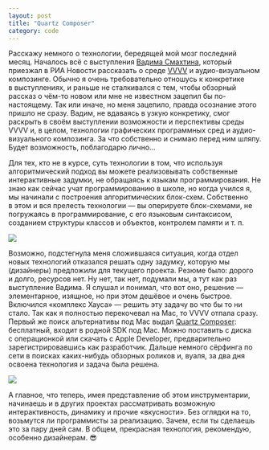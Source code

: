 ```yaml
---
layout: post
title: "Quartz Composer"
category: code
---
```

Расскажу немного о&#160;технологии, бередящей мой мозг последний месяц. Началось всё с&#160;выступления [Вадима Смахтина](https://vadimsmakhtin.com/), который приезжал в&#160;РИА Новости рассказать о&#160;среде [VVVV](https://vvvv.org/) и&#160;аудио-визуальном композинге. Обычно я очень требовательно отношусь к&#160;конкретике в&#160;выступлениях, и&#160;раньше не сталкивался с&#160;тем, чтобы обзорный рассказ о&#160;чём-то новом или мне не известном зацепил бы по-настоящему. Так или иначе, но меня зацепило, правда осознание этого пришло не сразу. Вадим, не вдаваясь в&#160;узкую конкретику, смог раскрыть в&#160;своём выступлении возможности и&#160;перспективы среды VVVV и, в&#160;целом, технологии графических программных сред и&#160;аудио-визуального композинга. За что собственно и&#160;снимаю перед ним шляпу. Будет возможность, поблагодарю лично...

Для тех, кто не в&#160;курсе, суть технологии в&#160;том, что используя алгоритмический подход вы можете реализовывать собственные интерактивные задумки, не обращаясь к&#160;языкам программирования. Не знаю как сейчас учат программированию в&#160;школе, но когда учился я, мы начинали с&#160;построения алгоритмических блок-схем. Собственно в&#160;этом и&#160;вся прелесть технологии&#160;— вы оперируете блок-схемами, не погружаясь в&#160;программирование, с&#160;его языковым синтаксисом, созданием структуры классов и&#160;объектов, контролем памяти и&#160;т.&#160;п.

![](https://ic.pics.livejournal.com/quillcraft/13449910/300281/300281_original.jpg)

Возможно, подстегнула меня сложившаяся ситуация, когда отдел новых технологий отказался решать одну задумку, которую мы (дизайнеры) предложили для текущего проекта. Резюме было: дорого и&#160;долго, ресурсов нет. Ну нет, так нет, подумали мы, а&#160;тут как раз выступление Вадима. Я слушал и&#160;понимал, что вот оно, решение&#160;— элементарное, изящное, но при этом дешёвое и&#160;очень быстрое. Включился «комплекс Хауса»&#160;— решить эту задачу во что бы то ни стало. Так как я полностью перекочевал на Mac, то VVVV отпала сразу. Первый же поиск альтернативы под Mac выдал [Quartz Composer](https://developer.apple.com/technologies/mac/graphics-and-animation.html): бесплатный, входит в&#160;родной SDK под Mac. Можно поставить с&#160;диска с&#160;операционкой или скачать с&#160;Apple Developer, предварительно зарегистрировавшись как разработчик. Дальше немного сёрфинга по сети в&#160;поисках каких-нибудь обзорных роликов и, вуаля, за два дня освоена технология и&#160;задача была решена.

![](https://ic.pics.livejournal.com/quillcraft/13449910/300529/300529_original.jpg)

А&#160;главное, что теперь, имея представление об этом инструментарии, начинаешь и&#160;в&#160;других проектах рассматривать возможную интерактивность, динамику и&#160;прочие «вкусности». Без оглядки на то, возьмутся ли программисты за реализацию. Зачем, если ты сделаешь это за пару дней сам. В&#160;общем, прекрасная технология, рекомендую, особенно дизайнерам. 😎
